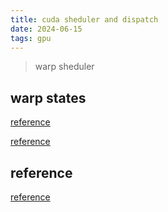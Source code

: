```yaml
---
title: cuda sheduler and dispatch
date: 2024-06-15 
tags: gpu
---
```

> warp sheduler


## warp states
[reference](https://zhuanlan.zhihu.com/p/673770855)

[reference](https://docs.nvidia.com/nsight-compute/ProfilingGuide/index.html#id26)


## reference
[reference](https://www.zhihu.com/question/59257158/answer/3586100962)
